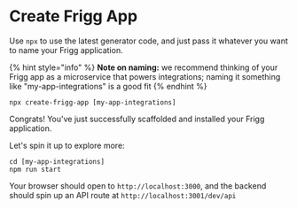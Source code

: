 # Create Frigg App

Use `npx` to use the latest generator code, and just pass it whatever you want to name your Frigg application.&#x20;

{% hint style="info" %}
**Note on naming:** we recommend thinking of your Frigg app as a microservice that powers integrations; naming it something like "my-app-integrations" is a good fit
{% endhint %}

```
npx create-frigg-app [my-app-integrations]
```

Congrats! You've just successfully scaffolded and installed your Frigg application.

Let's spin it up to explore more:

```
cd [my-app-integrations]
npm run start
```

Your browser should open to `http://localhost:3000`, and the backend should spin up an API route at `http://localhost:3001/dev/api`
